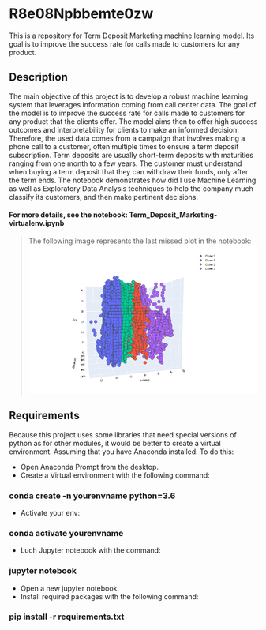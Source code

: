 # R8e08Npbbemte0zw
This is a repository for Term Deposit Marketing machine learning model. Its goal is to improve the success rate for calls made to customers for any product.
## Description
The main objective of this project is to develop a robust machine learning system that leverages information coming from call center data. The goal of the model is to improve the success rate for calls made to customers for any product that the clients offer.
The model aims then to offer high success outcomes and interpretability for clients to make an informed decision.
Therefore, the used data comes from a campaign that involves making a phone call to a customer, often multiple times to ensure a term deposit subscription. Term deposits are usually short-term deposits with maturities ranging from one month to a few years. The customer must understand when buying a term deposit that they can withdraw their funds, only after the term ends.
The notebook demonstrates how did I use Machine Learning as well as Exploratory Data Analysis techniques to help the company much classify its customers, and then make pertinent decisions.    
#### For more details, see the notebook: **Term_Deposit_Marketing-virtualenv.ipynb**      
> The following image represents the last missed plot in the notebook:
![Screenshot](Clustering_plot.PNG)
## Requirements
Because this project uses some libraries that need special versions of python as for other modules, it would be better to create a virtual environment. Assuming that you have Anaconda installed. 
To do this:
* Open Anaconda Prompt from the desktop.
* Create a Virtual environment with the following command:    
### **conda create -n yourenvname python=3.6** 
* Activate your env: 
### **conda activate yourenvname**
* Luch Jupyter notebook with the command:
### **jupyter notebook**
* Open a new jupyter notebook.
* Install required packages with the following command:      
### **pip install -r requirements.txt**
